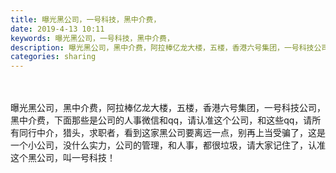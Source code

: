 ```yaml
---
title: 曝光黑公司，一号科技，黑中介费，
date: 2019-4-13 10:11
keywords: 曝光黑公司，一号科技，黑中介费，
description: 曝光黑公司，黑中介费，阿拉棒亿龙大楼，五楼，香港六号集团，一号科技公司，黑中介费，下面那些是公司的人事微信和qq，请认准这个公司，和这些qq，请所有同行中介，猎头，求职者，看到这家黑公司要离远一点，别再上当受骗了，这是一个小公司，没什么实力
categories: sharing
---
```

<td class="t_f" id="postmessage_3481878">

<br/>
<br/>
曝光黑公司，黑中介费，阿拉棒亿龙大楼，五楼，香港六号集团，一号科技公司，黑中介费，下面那些是公司的人事微信和qq，请认准这个公司，和这些qq，请所有同行中介，猎头，求职者，看到这家黑公司要离远一点，别再上当受骗了，这是一个小公司，没什么实力，公司的管理，和人事，都很垃圾，请大家记住了，认准这个黑公司，叫一号科技！<br/>
</td>
